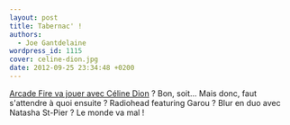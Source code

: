 ```yaml
---
layout: post
title: Tabernac' !
authors:
  - Joe Gantdelaine
wordpress_id: 1115
cover: celine-dion.jpg
date: 2012-09-25 23:34:48 +0200
---
```


[Arcade Fire va jouer avec Céline Dion](http://pitchfork.com/news/47983-arcade-fire-team-with-celine-dion-for-benefit-show/)
? Bon, soit… Mais donc, faut s'attendre à quoi ensuite ? Radiohead featuring
Garou ? Blur en duo avec Natasha St-Pier ? Le monde va mal !
